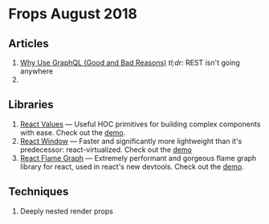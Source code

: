 
# Frops August 2018

## Articles

1.  [Why Use GraphQL (Good and Bad Reasons)](https://honest.engineering/posts/why-use-graphql-good-and-bad-reasons) *tl;dr:* REST isn't going anywhere
2. 
  

## Libraries

1. [React Values](https://github.com/ianstormtaylor/react-values) — Useful HOC primitives for building complex components with ease.  Check out the [demo](https://ianstormtaylor.github.io/react-values/).
2. [React Window](https://github.com/bvaughn/react-window) — Faster and significantly more lightweight than it's predecessor: react-virtualized.  Check out the [demo](https://react-window.now.sh/#/examples/list/fixed-size)
3. [React Flame Graph](https://github.com/bvaughn/react-flame-graph) — Extremely performant and gorgeous flame graph library for react, used in react's new devtools. Check out the [demo](https://react-flame-graph.now.sh/).
  

## Techniques

 1. Deeply nested render props
